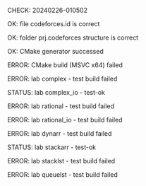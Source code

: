CHECK: 20240226-010502
OK: file codeforces.id is correct
OK: folder prj.codeforces structure is correct
OK: CMake generator successed
ERROR: CMake build (MSVC x64) failed
ERROR: lab complex - test build failed
STATUS: lab complex_io - test-ok
ERROR: lab rational - test build failed
ERROR: lab rational_io - test build failed
ERROR: lab dynarr - test build failed
STATUS: lab stackarr - test-ok
ERROR: lab stacklst - test build failed
ERROR: lab queuelst - test build failed
